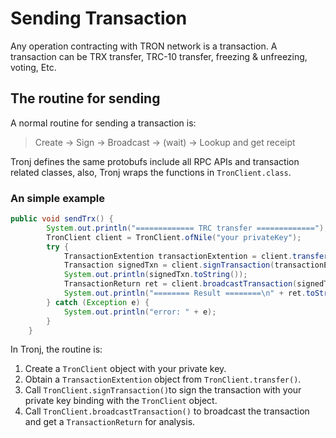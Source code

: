 # Sending Transaction

Any operation contracting with TRON network is a transaction. A transaction can be TRX transfer, TRC-10 transfer, freezing & unfreezing, voting, Etc. 

## The routine for sending

A normal routine for sending a transaction is:

> Create -> Sign -> Broadcast -> (wait) -> Lookup and get receipt

Tronj defines the same protobufs include all RPC APIs and transaction related classes, also, Tronj wraps the functions in `TronClient.class`.

### An simple example

```java
public void sendTrx() {
        System.out.println("============= TRC transfer =============");
        TronClient client = TronClient.ofNile("your privateKey");
        try {
            TransactionExtention transactionExtention = client.transfer("owner address", "to address", 1_000_000);
            Transaction signedTxn = client.signTransaction(transactionExtention);
            System.out.println(signedTxn.toString());
            TransactionReturn ret = client.broadcastTransaction(signedTxn);
            System.out.println("======== Result ========\n" + ret.toString());
        } catch (Exception e) {
            System.out.println("error: " + e);
        }
    }
```

In Tronj, the routine is:

1. Create a `TronClient` object with your private key.
2. Obtain a `TransactionExtention` object from `TronClient.transfer()`.
3. Call `TronClient.signTransaction()`to sign the transaction with your private key binding with the `TronClient` object.
4. Call `TronClient.broadcastTransaction()` to broadcast the transaction and get a `TransactionReturn` for analysis.

